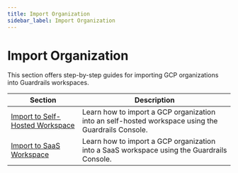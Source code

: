 ```yaml
---
title: Import Organization
sidebar_label: Import Organization
---
```


# Import Organization

This section offers step-by-step guides for importing GCP organizations into Guardrails workspaces.

| **Section** | **Description** |
|-------------|-----------------|
| [Import to Self-Hosted Workspace](guides/gcp/import-gcp-organization/self-hosted-workspace) | Learn how to import a GCP organization into an self-hosted workspace using the Guardrails Console. |
| [Import to SaaS Workspace](guides/gcp/import-gcp-organization/saas-workspace) | Learn how to import a GCP organization into a SaaS workspace using the Guardrails Console. |
